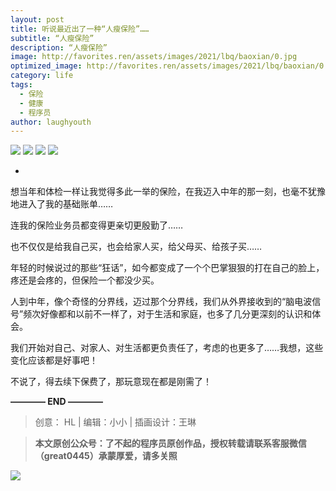 ```yaml
---
layout: post
title: 听说最近出了一种“人瘦保险”……
subtitle: “人瘦保险”
description: “人瘦保险”
image: http://favorites.ren/assets/images/2021/lbq/baoxian/0.jpg
optimized_image: http://favorites.ren/assets/images/2021/lbq/baoxian/0.jpg
category: life
tags:
  - 保险
  - 健康
  - 程序员
author: laughyouth
---
```



![](http://favorites.ren/assets/images/2021/cartoon/bianbie/640.jpeg)
![](http://favorites.ren/assets/images/2021/lbq/baoxian/640.jpeg)
![](http://favorites.ren/assets/images/2021/lbq/baoxian/640-1.jpeg)
![](http://favorites.ren/assets/images/2021/lbq/baoxian/640-2.jpeg)

-
想当年和体检一样让我觉得多此一举的保险，在我迈入中年的那一刻，也毫不犹豫地进入了我的基础账单……

连我的保险业务员都变得更亲切更殷勤了……

也不仅仅是给我自己买，也会给家人买，给父母买、给孩子买……

年轻的时候说过的那些“狂话”，如今都变成了一个个巴掌狠狠的打在自己的脸上，疼还是会疼的，但保险一个都没少买。

人到中年，像个奇怪的分界线，迈过那个分界线，我们从外界接收到的“脑电波信号”频次好像都和以前不一样了，对于生活和家庭，也多了几分更深刻的认识和体会。

我们开始对自己、对家人、对生活都更负责任了，考虑的也更多了……我想，这些变化应该都是好事吧！

不说了，得去续下保费了，那玩意现在都是刚需了！


**———— END ————**

>创意： HL | 编辑：小小 | 插画设计：王琳

>**本文原创公众号：了不起的程序员原创作品，授权转载请联系客服微信（great0445）承蒙厚爱，请多关照**

![](http://favorites.ren/assets/images/2021/cartoon/jiaban/640-3.jpeg)


